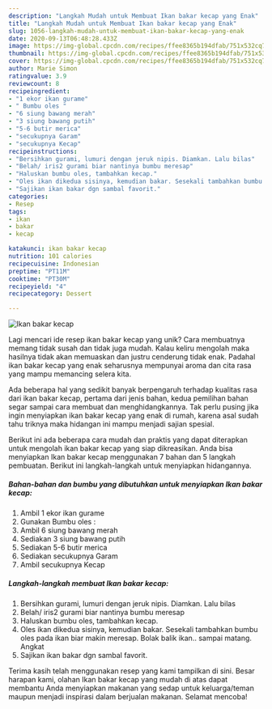 ```yaml
---
description: "Langkah Mudah untuk Membuat Ikan bakar kecap yang Enak"
title: "Langkah Mudah untuk Membuat Ikan bakar kecap yang Enak"
slug: 1056-langkah-mudah-untuk-membuat-ikan-bakar-kecap-yang-enak
date: 2020-09-13T06:48:28.433Z
image: https://img-global.cpcdn.com/recipes/ffee8365b194dfab/751x532cq70/ikan-bakar-kecap-foto-resep-utama.jpg
thumbnail: https://img-global.cpcdn.com/recipes/ffee8365b194dfab/751x532cq70/ikan-bakar-kecap-foto-resep-utama.jpg
cover: https://img-global.cpcdn.com/recipes/ffee8365b194dfab/751x532cq70/ikan-bakar-kecap-foto-resep-utama.jpg
author: Marie Simon
ratingvalue: 3.9
reviewcount: 8
recipeingredient:
- "1 ekor ikan gurame"
- " Bumbu oles "
- "6 siung bawang merah"
- "3 siung bawang putih"
- "5-6 butir merica"
- "secukupnya Garam"
- "secukupnya Kecap"
recipeinstructions:
- "Bersihkan gurami, lumuri dengan jeruk nipis. Diamkan. Lalu bilas"
- "Belah/ iris2 gurami biar nantinya bumbu meresap"
- "Haluskan bumbu oles, tambahkan kecap."
- "Oles ikan dikedua sisinya, kemudian bakar. Sesekali tambahkan bumbu oles pada ikan biar makin meresap. Bolak balik ikan.. sampai matang. Angkat"
- "Sajikan ikan bakar dgn sambal favorit."
categories:
- Resep
tags:
- ikan
- bakar
- kecap

katakunci: ikan bakar kecap 
nutrition: 101 calories
recipecuisine: Indonesian
preptime: "PT11M"
cooktime: "PT30M"
recipeyield: "4"
recipecategory: Dessert

---
```



![Ikan bakar kecap](https://img-global.cpcdn.com/recipes/ffee8365b194dfab/751x532cq70/ikan-bakar-kecap-foto-resep-utama.jpg)

Lagi mencari ide resep ikan bakar kecap yang unik? Cara membuatnya memang tidak susah dan tidak juga mudah. Kalau keliru mengolah maka hasilnya tidak akan memuaskan dan justru cenderung tidak enak. Padahal ikan bakar kecap yang enak seharusnya mempunyai aroma dan cita rasa yang mampu memancing selera kita.



Ada beberapa hal yang sedikit banyak berpengaruh terhadap kualitas rasa dari ikan bakar kecap, pertama dari jenis bahan, kedua pemilihan bahan segar sampai cara membuat dan menghidangkannya. Tak perlu pusing jika ingin menyiapkan ikan bakar kecap yang enak di rumah, karena asal sudah tahu triknya maka hidangan ini mampu menjadi sajian spesial.


Berikut ini ada beberapa cara mudah dan praktis yang dapat diterapkan untuk mengolah ikan bakar kecap yang siap dikreasikan. Anda bisa menyiapkan Ikan bakar kecap menggunakan 7 bahan dan 5 langkah pembuatan. Berikut ini langkah-langkah untuk menyiapkan hidangannya.

<!--inarticleads1-->

##### Bahan-bahan dan bumbu yang dibutuhkan untuk menyiapkan Ikan bakar kecap:

1. Ambil 1 ekor ikan gurame
1. Gunakan  Bumbu oles :
1. Ambil 6 siung bawang merah
1. Sediakan 3 siung bawang putih
1. Sediakan 5-6 butir merica
1. Sediakan secukupnya Garam
1. Ambil secukupnya Kecap




<!--inarticleads2-->

##### Langkah-langkah membuat Ikan bakar kecap:

1. Bersihkan gurami, lumuri dengan jeruk nipis. Diamkan. Lalu bilas
1. Belah/ iris2 gurami biar nantinya bumbu meresap
1. Haluskan bumbu oles, tambahkan kecap.
1. Oles ikan dikedua sisinya, kemudian bakar. Sesekali tambahkan bumbu oles pada ikan biar makin meresap. Bolak balik ikan.. sampai matang. Angkat
1. Sajikan ikan bakar dgn sambal favorit.




Terima kasih telah menggunakan resep yang kami tampilkan di sini. Besar harapan kami, olahan Ikan bakar kecap yang mudah di atas dapat membantu Anda menyiapkan makanan yang sedap untuk keluarga/teman maupun menjadi inspirasi dalam berjualan makanan. Selamat mencoba!
